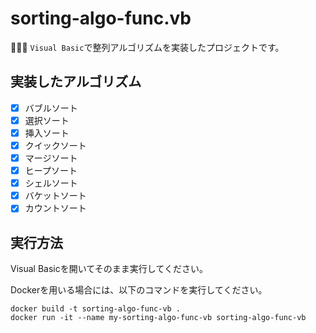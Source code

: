 # sorting-algo-func.vb

🐜🐜🐜 `Visual Basic`で整列アルゴリズムを実装したプロジェクトです。  

## 実装したアルゴリズム

- [x] バブルソート
- [x] 選択ソート
- [x] 挿入ソート
- [x] クイックソート
- [x] マージソート
- [x] ヒープソート
- [x] シェルソート
- [x] バケットソート
- [x] カウントソート

## 実行方法

Visual Basicを開いてそのまま実行してください。  

Dockerを用いる場合には、以下のコマンドを実行してください。  

```shell
docker build -t sorting-algo-func-vb .
docker run -it --name my-sorting-algo-func-vb sorting-algo-func-vb
```
